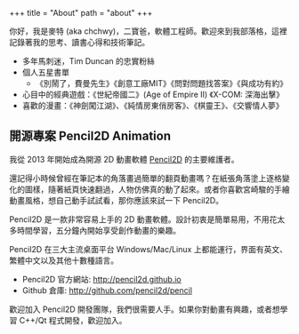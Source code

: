 +++
title = "About"
path = "about"
+++

你好，我是麥特 (aka chchwy)，二寶爸，軟體工程師。歡迎來到我部落格，這裡記錄著我的思考、讀書心得和技術筆記。

- 多年馬刺迷，Tim Duncan 的忠實粉絲
- 個人五星書單
  - 《別鬧了，費曼先生》《創意工廠MIT》《問對問題找答案》《與成功有約》
- 心目中的經典遊戲：《世紀帝國二》(Age of Empire II) 《X-COM: 深海出擊》
- 喜歡的漫畫：《神劍闖江湖》、《純情房東俏房客》、《棋靈王》、《交響情人夢》

## 開源專案 Pencil2D Animation

我從 2013 年開始成為開源 2D 動畫軟體 [Pencil2D][0] 的主要維護者。

還記得小時候曾經在筆記本的角落畫過簡單的翻頁動畫嗎？在紙張角落塗上逐格變化的圖樣，隨著紙頁快速翻過，人物仿佛真的動了起來。或者你喜歡宮崎駿的手繪動畫風格，想自己動手試試看，那你應該來試一下 Pencil2D。

Pencil2D 是一款非常容易上手的 2D 動畫軟體。設計初衷是簡單易用，不用花太多時間學習，五分鐘內開始享受創作動畫的樂趣。

Pencil2D 在三大主流桌面平台 Windows/Mac/Linux 上都能運行，界面有英文、繁體中文以及其他十數種語言。

- Pencil2D 官方網站: <http://pencil2d.github.io>
- Github 倉庫: <http://github.com/pencil2d/pencil>

歡迎加入 Pencil2D 開發團隊，我們很需要人手。如果你對動畫有興趣，或者想學習 C++/Qt 程式開發，歡迎加入。

[0]: http://pencil2d.github.io "Pencil2D"
[1]: http://github.com/pencil2d/pencil "Pencil2D development"
